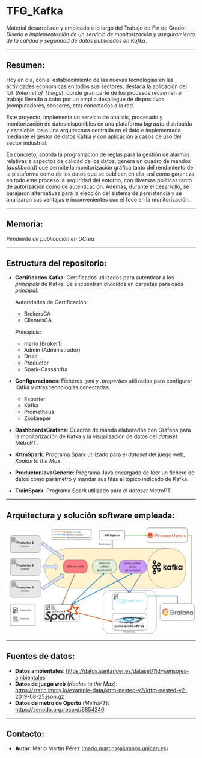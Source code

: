 # TFG_Kafka
Material desarrollado y empleado a lo largo del Trabajo de Fin de Grado: *Diseño e implementación de un servicio de monitorización y aseguramiento de la calidad y seguridad de datos publicados en Kafka*.

------------------------------------------

## Resumen:

Hoy en día, con el establecimiento de las nuevas tecnologías en las actividades económicas en todos sus sectores, destaca la aplicación del IoT (*Internet of Things*), donde gran parte de los procesos recaen en el trabajo llevado a cabo por un amplio despliegue de dispositivos (computadores, sensores, etc) conectados a la red.

Este proyecto, implementa un servicio de análisis, procesado y monitorización de datos disponibles en una plataforma *big data* distribuida y escalable, bajo una arquitectura centrada en el dato e implementada mediante el gestor de datos Kafka y con aplicación a casos de uso del sector industrial.

En concreto, aborda la programación de reglas para la gestión de alarmas relativas a aspectos de calidad de los datos; genera un cuadro de mandos (*dashboard*) que permite la monitorización gráfica tanto del rendimiento de la plataforma como de los datos que se publican en ella, así como garantiza en todo este proceso la seguridad del entorno, con diversas políticas tanto de autorización como de autenticación. Además, durante el desarrollo, se barajaron alternativas para la elección del sistema de persistencia y se analizaron sus ventajas e inconvenientes con el foco en la monitorización.

------------------------------------------
## Memoria:

*Pendiente de publicación en UCrea*

------------------------------------------

## Estructura del repositorio:
* **Certificados Kafka**: Certificados utilizados para autenticar a los *principals* de Kafka. Se encuentran divididos en carpetas para cada *principal*.

  Autoridades de Certificación:
  - BrokersCA
  - ClientesCA
  
  *Principals*:
  - mario (Broker1)
  - Admin (Administrador)
  - Druid
  - Productor
  - Spark-Cassandra
* **Configuraciones**: Ficheros *.yml* y *.properties* utilizados para configurar Kafka y otras tecnologías conectadas.
  - Exporter
  - Kafka
  - Prometheus
  - Zookeeper
* **DashboardsGrafana**: Cuadros de mando elaborados con Grafana para la monitorización de Kafka y la visualización de datos del *dataset* MetroPT.
* **KttmSpark**: Programa Spark utilizado para el *dataset* del juego web, *Koalas to the Max*.
* **ProductorJavaGeneric**: Programa Java encargado de leer un fichero de datos como parámetro y mandar sus filas al tópico indicado de Kafka.
* **TrainSpark**: Programa Spark utilizado para el *dataset* MetroPT.

------------------------------------------

## Arquitectura y solución software empleada:


![](Arquitectura-SolucionSwPropuesta.png)

------------------------------------------

## Fuentes de datos:
* **Datos ambientales**: https://datos.santander.es/dataset/?id=sensores-ambientales
* **Datos de juego web** (*Koalas to the Max*): https://static.imply.io/example-data/kttm-nested-v2/kttm-nested-v2-2019-08-25.json.gz
* **Datos de metro de Oporto** (*MetroPT*): https://zenodo.org/record/6854240

------------------------------------------

## Contacto:
* **Autor**: Mario Martín Pérez (mario.martin@alumnos.unican.es)
